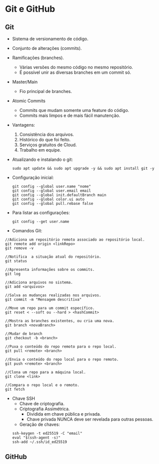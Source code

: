# Git e GitHub

## Git

- Sistema de versionamento de código.
- Conjunto de alterações (commits).
- Ramificações (branches).
  - Várias versões do mesmo código no mesmo repositório.
  - É possível unir as diversas branches em um commit só.
- Master/Main
  - Fio principal de branches.
- Atomic Commits
  - Commits que mudam somente uma feature do código.
  - Commits mais limpos e de mais fácil manutenção.
- Vantagens:

  1. Consistência dos arquivos.
  2. Histórico do que foi feito.
  3. Serviços gratuitos de Cloud.
  4. Trabalho em equipe.

- Atualizando e instalando o git:

  ```
  sudo apt update && sudo apt upgrade -y && sudo apt install git -y
  ```

- Configuração inicial:

  ```
  git config --global user.name "nome"
  git config --global user.email email
  git config --global init.defaultBranch main
  git config --global color.ui auto
  git config --global pull.rebase false
  ```

- Para listar as configurações:

  ```
  git config --get user.name
  ```

- Comandos Git:

```
//Adiciona um repositório remoto associado ao repositório local.
git remote add origin <linkRepo>
git remove -v

//Notifica  a situação atual do repositório.
git status

//Apresenta informações sobre os commits.
git log

//Adiciona arquivos no sistema.
git add <arquivos>

//Salva as mudanças realizadas nos arquivos.
git commit -m "Mensagem descritiva"

//Move um repo para um commit específico.
git reset < --soft ou --hard > <hashCommit>

//Mostra as branches existentes, ou cria uma nova.
git branch <novaBranch>

//Mudar de branch
git checkout -b <branch>

//Puxa o conteúdo do repo remoto para o repo local.
git pull <remote> <branch>

//Envia o conteúdo do repo local para o repo remoto.
git push <remote> <branch>

//Clona um repo para a máquina local.
git clone <link>

//Compara o repo local e o remoto.
git fetch
```

- Chave SSH
  - Chave de criptografia.
  - Criptografia Assimétrica.
    - Dividida em chave pública e privada.
    - Chave privada NUNCA deve ser revelada para outras pessoas.
  - Geração de chaves:
  ```
  ssh-keygen -t ed25519 -C "email"
  eval "$(ssh-agent -s)"
  ssh-add ~/.ssh/id_ed25519
  ```

## GitHub
